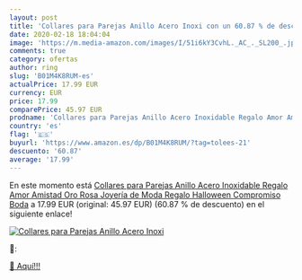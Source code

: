 ```yaml
---
layout: post
title: 'Collares para Parejas Anillo Acero Inoxi con un 60.87 % de descuento'
date: 2020-02-18 18:04:04
image: 'https://m.media-amazon.com/images/I/51i6kY3CvhL._AC_._SL200_.jpg'
comments: true
category: ofertas
author: ring
slug: 'B01M4K8RUM-es'
actualPrice: 17.99 EUR
currency: EUR
price: 17.99
comparePrice: 45.97 EUR
prodname: 'Collares para Parejas Anillo Acero Inoxidable Regalo Amor Amistad Oro Rosa Joyería de Moda Regalo Halloween Compromiso Boda'
country: 'es'
flag: '🇪🇸'
buyurl: 'https://www.amazon.es/dp/B01M4K8RUM/?tag=tolees-21'
descuento: '60.87'
average: '17.99'
---
```


En este momento está [Collares para Parejas Anillo Acero Inoxidable Regalo Amor Amistad Oro Rosa Joyería de Moda Regalo Halloween Compromiso Boda](https://www.amazon.es/dp/B01M4K8RUM/?tag=tolees-21) a 17.99 EUR (original: 45.97 EUR) (60.87 %  de descuento) en el siguiente enlace!

[![Collares para Parejas Anillo Acero Inoxi](https://m.media-amazon.com/images/I/51i6kY3CvhL._AC_._SL200_.jpg)](https://www.amazon.es/dp/B01M4K8RUM/?tag=tolees-21)

🔎:


[🛒 Aquí!!!](https://www.amazon.es/dp/B01M4K8RUM/?tag=tolees-21)
